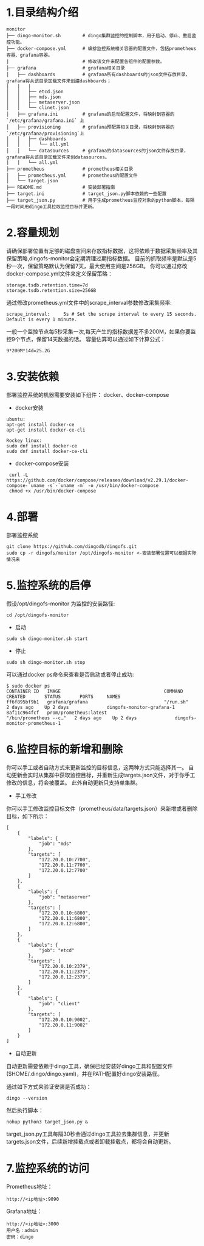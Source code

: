 # 1.目录结构介绍

```
monitor
├── dingo-monitor.sh        # dingo集群监控的控制脚本，用于启动、停止、重启监控功能。
├── docker-compose.yml      # 编排监控系统相关容器的配置文件，包括prometheus容器、grafana容器。
|                           # 修改该文件来配置各组件的配置参数。
├── grafana                 # grafana相关目录
│   ├── dashboards          # grafana所有dashboards的json文件存放目录，grafana将从该目录加载文件来创建dashboards；
|   |   |                   
│   │   ├── etcd.json
│   │   ├── mds.json
│   │   ├── metaserver.json
│   │   └── clinet.json
│   ├── grafana.ini         # grafana的启动配置文件，将映射到容器的 `/etc/grafana/grafana.ini` 上
│   ├── provisioning        # grafana预配置相关目录，将映射到容器的`/etc/grafana/provisioning`上
│   │   ├── dashboards
│   │   │   └── all.yml
│   │   └── datasources     # grafana的datasources的json文件存放目录，grafana将从该目录加载文件来创datasources。
|   |   └── all.yml
├── prometheus              # prometheus相关目录
│   ├── prometheus.yml      # prometheus的配置文件
│   └── target.json
├── README.md               # 安装部署指南
├── target.ini              # target_json.py脚本依赖的一些配置
├── target_json.py          # 用于生成prometheus监控对象的python脚本，每隔一段时间用dingo工具拉取监控目标并更新。
```

# 2.容量规划

请确保部署位置有足够的磁盘空间来存放指标数据，这将依赖于数据采集频率及其保留策略,dingofs-monitor会定期清理过期指标数据。
目前的抓取频率是默认是5秒一次，保留策略默认为保留7天，最大使用空间是256GB。
你可以通过修改docker-compose.yml文件来定义保留策略：
```
storage.tsdb.retention.time=7d
storage.tsdb.retention.size=256GB
```
通过修改prometheus.yml文件中的scrape_interval参数修改采集频率:
```
scrape_interval:     5s # Set the scrape interval to every 15 seconds. Default is every 1 minute.
```
一般一个监控节点每5秒采集一次,每天产生的指标数据差不多200M，如果你要监控9个节点，保留14天数据的话。
容量估算可以通过如下计算公式：
```
9*200M*14d=25.2G
```

# 3.安装依赖

部署监控系统的机器需要安装如下组件：
docker、docker-compose

* docker安装
```
ubuntu:
apt-get install docker-ce
apt-get install docker-ce-cli

Rockey linux:
sudo dnf install docker-ce 
sudo dnf install docker-ce-cli
```
* docker-compose安装

 ```
  curl -L https://github.com/docker/compose/releases/download/v2.29.1/docker-compose-`uname -s`-`uname -m` -o /usr/bin/docker-compose
  chmod +x /usr/bin/docker-compose
```

# 4.部署

部署监控系统
```
git clone https://github.com/dingodb/dingofs.git
sudo cp -r dingofs/monitor /opt/dingofs-monitor <-安装部署位置可以根据实际情况来
```

# 5.监控系统的启停

假设/opt/dingofs-monitor 为监控的安装路径: 
```
cd /opt/dingofs-monitor 
```
* 启动

```
sudo sh dingo-monitor.sh start
```

* 停止

```
sudo sh dingo-monitor.sh stop
```

可以通过docker ps命令来查看是否启动或者停止成功:
```
$ sudo docker ps 
CONTAINER ID   IMAGE                                      COMMAND                  CREATED       STATUS       PORTS     NAMES
ff6f895bf9b1   grafana/grafana                            "/run.sh"                2 days ago    Up 2 days              dingofs-monitor-grafana-1
8af11c964fcf   prom/prometheus:latest                     "/bin/prometheus --c…"   2 days ago    Up 2 days              dingofs-monitor-prometheus-1
```

# 6.监控目标的新增和删除

你可以手工或者自动方式来更新监控的目标信息，这两种方式只能选择其一。
自动更新会实时从集群中获取监控目标，并重新生成targets.json文件，对于你手工修改的信息，将会被覆盖。
此外自动更新只支持单集群。

* 手工修改

你可以手工修改监控目标文件（prometheus/data/targets.json）来新增或者删除目标，如下所示：

```
[
    {
        "labels": {
            "job": "mds"
        },
        "targets": [
            "172.20.0.10:7700",
            "172.20.0.11:7700",
            "172.20.0.12:7700"
        ]
    },
    {
        "labels": {
            "job": "metaserver"
        },
        "targets": [
            "172.20.0.10:6800",
            "172.20.0.11:6800",
            "172.20.0.12:6800",
        ]
    },
    {
        "labels": {
            "job": "etcd"
        },
        "targets": [
            "172.20.0.10:2379",
            "172.20.0.11:2379",
            "172.20.0.12:2379",
        ]
    },
    {
        "labels": {
            "job": "client"
        },
        "targets": [
            "172.20.0.10:9002",
            "172.20.0.11:9002"
        ]
    }
]
```

* 自动更新

自动更新需要依赖于dingo工具，确保已经安装好dingo工具和配置文件($HOME/.dingo/dingo.yaml)，并在PATH配置好dingo安装路径。

通过如下方式来验证安装是否成功：

```
dingo --version
```

然后执行脚本：

```
nohup python3 target_json.py &
```
target_json.py工具每隔30秒会通过dingo工具拉去集群信息，并更新targets.json文件，后续新增挂载点或者卸载挂载点，都将会自动更新。

# 7.监控系统的访问

Prometheus地址：
```
http://<ip地址>:9090
```
Grafana地址：
```
http://<ip地址>:3000
用户名：admin
密码：dingo
```
